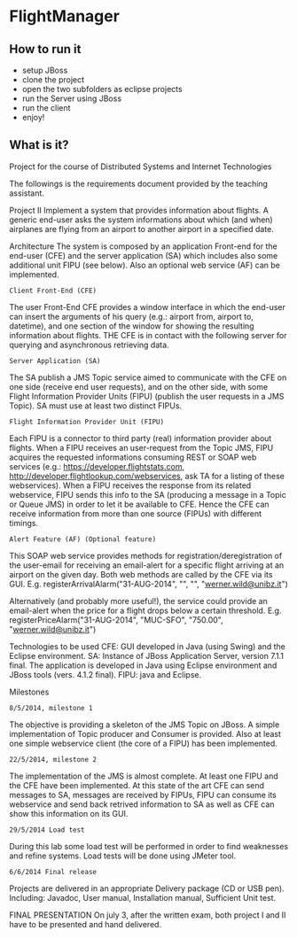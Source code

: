 FlightManager
=============


## How to run it

- setup JBoss
- clone the project
- open the two subfolders as eclipse projects
- run the Server using JBoss
- run the client
- enjoy!


## What is it?

Project for the course of Distributed Systems and Internet Technologies

The followings is the requirements document provided by the teaching assistant.


Project II
Implement a system that provides information about flights.
A generic end-user asks the system informations about which (and when) airplanes are flying from an airport to another airport in a specified date.

Architecture
The system is composed by an application Front-end for the end-user (CFE) and the server application (SA) which includes also some additional unit FIPU (see below).
Also an optional web service (AF) can be implemented.

    Client Front-End (CFE)

The user Front-End CFE provides a window interface in which the end-user can insert the arguments of his query (e.g.: airport from, airport to, datetime), and one section of the window for showing the resulting information about flights.
THE CFE is in contact with the following server for querying and asynchronous retrieving data.

    Server Application (SA)

The SA publish a JMS Topic service aimed to communicate with the CFE on one side (receive end user requests), and on the other side, with some Flight Information Provider Units (FIPU) (publish the user requests in a JMS Topic).
SA must use at least two distinct FIPUs.

    Flight Information Provider Unit (FIPU)

Each FIPU is a connector to third party (real) information provider about flights. When a FIPU receives an user-request from the Topic JMS, FIPU acquires the requested informations consuming REST or SOAP web services (e.g.: https://developer.flightstats.com, http://developer.flightlookup.com/webservices, ask TA for a listing of these webservices).
When a FIPU receives the response from its related webservice, FIPU sends this info to the SA (producing a message in a Topic or Queue JMS) in order to let it be available to CFE.
Hence the CFE can receive information from more than one source (FIPUs) with different timings.

    Alert Feature (AF) (Optional feature)

This SOAP web service provides methods for registration/deregistration of the user-email for receiving an email-alert for a specific flight arriving at an airport on the given day.
Both web methods are called by the CFE via its GUI.
E.g. registerArrivalAlarm("31-AUG-2014", "<carrier>", "<flightNumber>", "werner.wild@unibz.it")

Alternatively (and probably more useful!), the service could provide an email-alert when the price for a flight drops below a certain threshold.
E.g. registerPriceAlarm("31-AUG-2014", "MUC-SFO", "750.00", "werner.wild@unibz.it")

Technologies to be used
CFE: GUI developed in Java (using Swing) and the Eclipse environment.
SA: Instance of JBoss Application Server, version 7.1.1 final.
The application is developed in Java using Eclipse environment and JBoss tools (vers. 4.1.2 final).
FIPU: java and Eclipse.

Milestones

    8/5/2014, milestone 1

The objective is providing a skeleton of the JMS Topic on JBoss. A simple implementation of Topic producer and Consumer is provided.
Also at least one simple webservice client (the core of a FIPU) has been implemented.

    22/5/2014, milestone 2

The implementation of the JMS is almost complete. At least one FIPU and the CFE have been implemented.
At this state of the art CFE can send messages to SA, messages are received by FIPUs, FIPU can consume its webservice and send back retrived information to SA as well as CFE can show this information on its GUI.

    29/5/2014 Load test

During this lab some load test will be performed in order to find weaknesses and refine systems.
Load tests will be done using JMeter tool.

    6/6/2014 Final release

Projects are delivered in an appropriate Delivery package (CD or USB pen). Including:
Javadoc,
User manual,
Installation manual,
Sufficient Unit test.


FINAL PRESENTATION
On july 3, after the written exam, both project I and II have to be presented and hand delivered.
